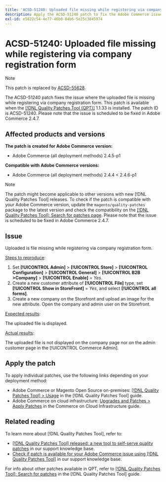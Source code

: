 ```yaml
---
title: 'ACSD-51240: Uploaded file missing while registering via company registration form'
description: Apply the ACSD-51240 patch to fix the Adobe Commerce issue where the uploaded file missing while registering via company registration form.
exl-id: e5822c54-4e77-46b0-84b6-5e25c3845974
---
```

# ACSD-51240: Uploaded file missing while registering via company registration form

>[!NOTE]
>
>This patch is replaced by [ACSD-55628](/help/support-tools/patches-available-in-qpt-tool/v1-1-42/acsd-55628-upload-file-company-registration-form-replace-file-customer-attribute-storefront.md).

The ACSD-51240 patch fixes the issue where the uploaded file is missing while registering via company registration form. This patch is available when the [[!DNL Quality Patches Tool (QPT)]](/help/announcements/adobe-commerce-announcements/magento-quality-patches-released-new-tool-to-self-serve-quality-patches.md) 1.1.33 is installed. The patch ID is ACSD-51240. Please note that the issue is scheduled to be fixed in Adobe Commerce 2.4.7. 

## Affected products and versions

**The patch is created for Adobe Commerce version:**

* Adobe Commerce (all deployment methods) 2.4.5-p1

**Compatible with Adobe Commerce versions:**

* Adobe Commerce (all deployment methods) 2.4.4 < 2.4.6-p1

>[!NOTE]
>
>The patch might become applicable to other versions with new [!DNL Quality Patches Tool] releases. To check if the patch is compatible with your Adobe Commerce version, update the `magento/quality-patches` package to the latest version and check the compatibility on the [[!DNL Quality Patches Tool]: Search for patches page](<https://experienceleague.adobe.com/tools/commerce-quality-patches/index.html>). Please note that the issue is scheduled to be fixed in Adobe Commerce 2.4.7.

## Issue

Uploaded is file missing while registering via company registration form.

<u>Steps to reproduce</u>:

1. Set **[!UICONTROL Admin]** > **[!UICONTROL Store]** > **[!UICONTROL Configuration]** > **[!UICONTROL General]** > **[!UICONTROL B2B >Company]** > **[!UICONTROL Enable]** = *Yes*.
1. Create a new customer attribute of **[!UICONTROL File]** type, set **[!UICONTROL Show in StoreFront]** = *Yes*, and select **[!UICONTROL all forms]**.
1. Create a new company on the Storefront and upload an image for the new attribute.
Open the company and admin user on the Storefront.

<u>Expected results</u>:

The uploaded file is displayed.

<u>Actual results</u>:

The uploaded file is not displayed on the company page nor on the admin customer page in the [!UICONTROL Commerce Admin].

## Apply the patch

To apply individual patches, use the following links depending on your deployment method:

* Adobe Commerce or Magento Open Source on-premises: [[!DNL Quality Patches Tool] > Usage](https://experienceleague.adobe.com/docs/commerce-operations/tools/quality-patches-tool/usage.html) in the [!DNL Quality Patches Tool] guide.
* Adobe Commerce on cloud infrastructure: [Upgrades and Patches > Apply Patches](https://experienceleague.adobe.com/docs/commerce-cloud-service/user-guide/develop/upgrade/apply-patches.html) in the Commerce on Cloud Infrastructure guide.

## Related reading

To learn more about [!DNL Quality Patches Tool], refer to:

* [[!DNL Quality Patches Tool] released: a new tool to self-serve quality patches](/help/announcements/adobe-commerce-announcements/magento-quality-patches-released-new-tool-to-self-serve-quality-patches.md) in our support knowledge base.
* [Check if patch is available for your Adobe Commerce issue using [!DNL Quality Patches Tool]](/help/support-tools/patches-available-in-qpt-tool/check-patch-for-magento-issue-with-magento-quality-patches.md) in our support knowledge base.

For info about other patches available in QPT, refer to [[!DNL Quality Patches Tool]: Search for patches](https://experienceleague.adobe.com/tools/commerce-quality-patches/index.html) in the [!DNL Quality Patches Tool] guide.
